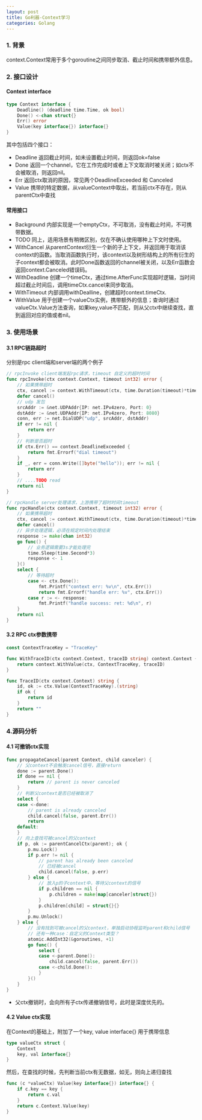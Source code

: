 ```yaml
---
layout: post
title: Go利器-Context学习
categories: Golang
---
```

### 1. 背景

context.Context常用于多个goroutine之间同步取消、截止时间和携带额外信息。

### 2. 接口设计

#### Context interface
```go
type Context interface {
    Deadline() (deadline time.Time, ok bool)
    Done() <-chan struct{}
    Err() error
    Value(key interface{}) interface{}
}
```

其中包括四个接口：
- Deadline 返回截止时间，如未设置截止时间，则返回ok=false
- Done 返回一个channel，它在工作完成时或者上下文取消时被关闭；如ctx不会被取消，则返回nil。
- Err 返回ctx取消的原因，常见两个DeadlineExceeded 和 Canceled
- Value 携带的特定数据，从valueContext中取出，若当前ctx不存在，则从parentCtx中查找

#### 常用接口
- Background  内部实现是一个emptyCtx，不可取消，没有截止时间，不可携带数据。
- TODO 同上，适用场景有稍微区别，仅在不确认使用哪种上下文时使用。
- WithCancel  从parentContext衍生一个新的子上下文，并返回用于取消该context的函数。当取消函数执行时，该context以及树形结构上的所有衍生的子context都会被取消。此时Done函数返回的channel被关闭，以及Err函数会返回context.Canceled错误码。
- WithDeadline 创建一个timeCtx，通过time.AfterFunc实现超时逻辑，当时间超过截止时间后，调用timeCtx.cancel来同步取消。
- WithTimeout 内部调用withDealline，创建超时context.timeCtx.
- WithValue 用于创建一个valueCtx实例，携带额外的信息；查询时通过valueCtx.Value方法查询，如果key,value不匹配，则从父ctx中继续查找，直到返回对应的值或者nil。

### 3. 使用场景

#### 3.1 RPC链路超时
分别是rpc client端和server端的两个例子
```go
// rpcInvoke client端发起rpc请求，timeout 自定义的超时时间
func rpcInvoke(ctx context.Context, timeout int32) error {
    // 如果携带超时
    ctx, cancel := context.WithTimeout(ctx, time.Duration(timeout)*time.Millisecond)
    defer cancel()
    // udp 发包
    srcAddr := &net.UDPAddr{IP: net.IPv4zero, Port: 0}
    dstAddr := &net.UDPAddr{IP: net.IPv4zero, Port: 8080}
    conn, err := net.DialUDP("udp", srcAddr, dstAddr)
    if err != nil {
        return err
    }
    // 判断是否超时
    if ctx.Err() == context.DeadlineExceeded {
        return fmt.Errorf("dial timeout")
    }
    if _, err = conn.Write([]byte("hello")); err != nil {
        return err
    }
    // ....TODO read
    return nil
}

// rpcHandle server处理请求，上游携带了超时时间timeout
func rpcHandle(ctx context.Context, timeout int32) error {
    // 如果携带超时
    ctx, cancel := context.WithTimeout(ctx, time.Duration(timeout)*time.Millisecond)
    defer cancel()
    // 异步处理逻辑，必须在规定时间内处理结束
    response := make(chan int32)
    go func() {
        // 业务逻辑需要3s才能处理完
        time.Sleep(time.Second*3)
        response <- 1
    }()
    select {
        // 等待超时
        case <- ctx.Done():
            fmt.Printf("context err: %v\n", ctx.Err())
            return fmt.Errorf("handle err: %v", ctx.Err())
        case r := <- response:
            fmt.Printf("handle success: ret: %d\n", r)
    }
    return nil
}
```
#### 3.2 RPC ctx参数携带
```go
const ContextTraceKey = "TraceKey"

func WithTraceID(ctx context.Context, traceID string) context.Context {
    return context.WithValue(ctx, ContextTraceKey, traceID)
}

func TraceID(ctx context.Context) string {
    id, ok := ctx.Value(ContextTraceKey).(string)
    if ok {
        return id
    }
    return ""
}
```
### 4.源码分析

#### 4.1 可撤销ctx实现

```go
func propagateCancel(parent Context, child canceler) {
    // 父context不会触发cancel信号，直接return
    done := parent.Done()
    if done == nil {
        return // parent is never canceled
    }
    // 判断父context是否已经被取消了
    select {
    case <-done:
        // parent is already canceled
        child.cancel(false, parent.Err())
        return
    default:
    }
    // 向上查找可被cancel的父context
    if p, ok := parentCancelCtx(parent); ok {
        p.mu.Lock()
        if p.err != nil {
            // parent has already been canceled
            // 已经被cancel
            child.cancel(false, p.err)
        } else {
            // 放入p的子context中，等待父context的信号
            if p.children == nil {
                p.children = make(map[canceler]struct{})
            }
            p.children[child] = struct{}{}
        }
        p.mu.Unlock()
    } else {
        // 没有找到可被cancel的父context，单独启动协程监听parent和child信号
        // 还有一种case：自定义的Context类型？
        atomic.AddInt32(&goroutines, +1)
        go func() {
            select {
            case <-parent.Done():
                child.cancel(false, parent.Err())
            case <-child.Done():
            }
        }()
    }
}
```

- 父ctx撤销时，会向所有子ctx传递撤销信号，此时是深度优先的。

#### 4.2 Value ctx实现
在Context的基础上，附加了一个key, value interface{} 用于携带信息
```go
type valueCtx struct {
    Context
    key, val interface{}
}
```
然后，在查找的时候，先判断当前ctx有无数据，如无，则向上递归查找
```go
func (c *valueCtx) Value(key interface{}) interface{} {
    if c.key == key {
        return c.val
    }
    return c.Context.Value(key)
}
```